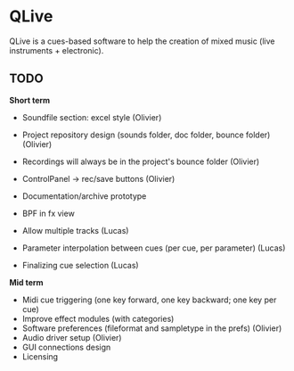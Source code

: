 QLive
=====

QLive is a cues-based software to help the creation of mixed music 
(live instruments + electronic).
  
TODO
----

**Short term**

- Soundfile section: excel style (Olivier)
- Project repository design (sounds folder, doc folder, bounce folder) (Olivier)
- Recordings will always be in the project's bounce folder (Olivier)
- ControlPanel -> rec/save buttons (Olivier)

- Documentation/archive prototype
- BPF in fx view

- Allow multiple tracks (Lucas)
- Parameter interpolation between cues (per cue, per parameter) (Lucas)
- Finalizing cue selection (Lucas)


**Mid term**

- Midi cue triggering (one key forward, one key backward; one key per cue)
- Improve effect modules (with categories)
- Software preferences (fileformat and sampletype in the prefs) (Olivier)
- Audio driver setup (Olivier)
- GUI connections design
- Licensing
